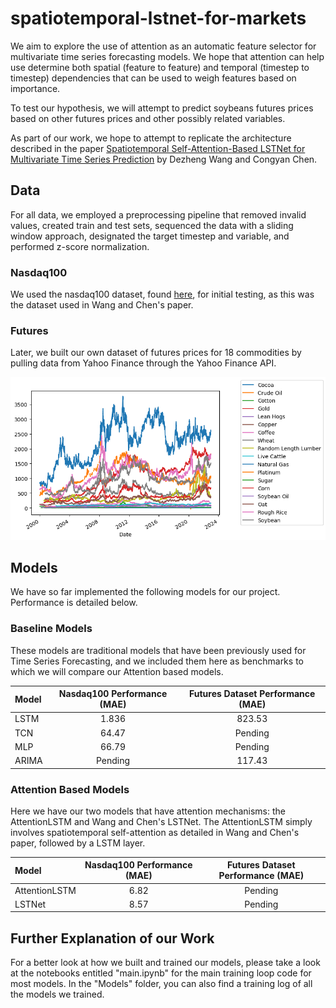 # spatiotemporal-lstnet-for-markets

 We aim to explore the use of attention as an automatic feature selector for multivariate time series forecasting models. We hope that attention can help use determine both spatial (feature to feature) and temporal (timestep to timestep) dependencies that can be used to weigh features based on importance.

 To test our hypothesis, we will attempt to predict soybeans futures prices based on other futures prices and other possibly related variables.

 As part of our work, we hope to attempt to replicate the architecture described in the paper [Spatiotemporal Self-Attention-Based LSTNet for Multivariate Time Series Prediction](https://www.hindawi.com/journals/ijis/2023/9523230/) by Dezheng Wang and Congyan Chen.

 ## Data

 For all data, we employed a preprocessing pipeline that removed invalid values, created train and test sets, sequenced the data with a sliding window approach, designated the target timestep and variable, and performed z-score normalization.

 ### Nasdaq100
 We used the nasdaq100 dataset, found [here](https://cseweb.ucsd.edu/~yaq007/NASDAQ100_stock_data.html), for initial testing, as this was the dataset used in Wang and Chen's paper.

 ### Futures
 Later, we built our own dataset of futures prices for 18 commodities by pulling data from Yahoo Finance through the Yahoo Finance API.

 ![alt text](https://github.com/sebiancoder/spatiotemporal-lstnet-for-markets/blob/seb_branch/assorted_images/yf_futures_performance.png?raw=true)

 ## Models

 We have so far implemented the following models for our project. Performance is detailed below.

 ### Baseline Models

 These models are traditional models that have been previously used for Time Series Forecasting, and we included them here as benchmarks to which we will compare our Attention based models.

| Model   | Nasdaq100 Performance (MAE)  | Futures Dataset Performance (MAE) |
| :------------ |:---------------:| :-----:|
| LSTM   | 1.836 | 823.53 |
| TCN  | 64.47 | Pending |
| MLP | 66.79 | Pending |
| ARIMA | Pending | 117.43 |

### Attention Based Models

Here we have our two models that have attention mechanisms: the AttentionLSTM and Wang and Chen's LSTNet. The AttentionLSTM simply involves spatiotemporal self-attention as detailed in Wang and Chen's paper, followed by a LSTM layer.

| Model   | Nasdaq100 Performance (MAE)  | Futures Dataset Performance (MAE) |
| :------------ |:---------------:| :-----:|
| AttentionLSTM   | 6.82 | Pending |
| LSTNet  | 8.57 | Pending |

## Further Explanation of our Work

For a better look at how we built and trained our models, please take a look at the notebooks entitled "main.ipynb" for the main training loop code for most models. In the "Models" folder, you can also find a training log of all the models we trained.

